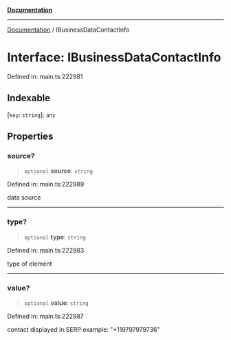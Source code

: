[**Documentation**](../README.md)

***

[Documentation](../README.md) / IBusinessDataContactInfo

# Interface: IBusinessDataContactInfo

Defined in: main.ts:222981

## Indexable

\[`key`: `string`\]: `any`

## Properties

### source?

> `optional` **source**: `string`

Defined in: main.ts:222989

data source

***

### type?

> `optional` **type**: `string`

Defined in: main.ts:222983

type of element

***

### value?

> `optional` **value**: `string`

Defined in: main.ts:222987

contact displayed in SERP 
example:
"+119797979736"
